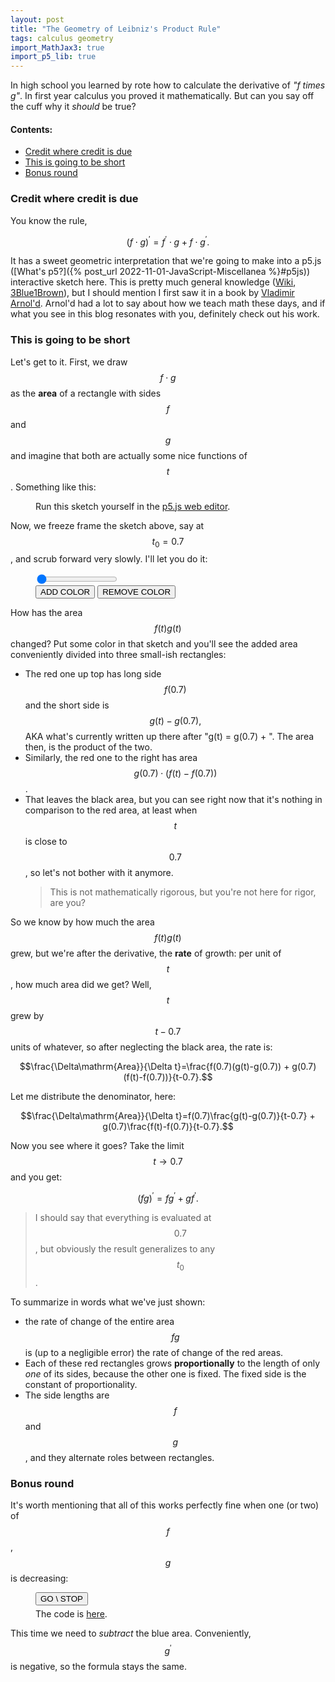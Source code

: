 ```yaml
---
layout: post
title: "The Geometry of Leibniz's Product Rule"
tags: calculus geometry
import_MathJax3: true
import_p5_lib: true
---
```


In high school you learned by rote how to calculate the derivative of *"f times g"*. In first year calculus you proved it mathematically. But can you say off the cuff why it *should* be true?
<!--more-->

#### Contents:
- [Credit where credit is due](#credit-where-credit-is-due)
- [This is going to be short](#this-is-going-to-be-short)
- [Bonus round](#bonus-round)

### Credit where credit is due

You know the rule, 

$$ (f\cdot g)^\prime = f^\prime \cdot g +f\cdot g^\prime .$$

It has a sweet geometric interpretation that we're going to make into a p5.js ([What's p5?]({% post_url 2022-11-01-JavaScript-Miscellanea %}#p5js)) interactive sketch here. This is pretty much general knowledge ([Wiki](https://en.wikipedia.org/wiki/Product_rule), [3Blue1Brown](https://www.3blue1brown.com/lessons/chain-rule-and-product-rule)), but I should mention I first saw it in a book by [Vladimir Arnol'd](https://en.wikipedia.org/wiki/Vladimir_Arnold). Arnol'd had a lot to say about how we teach math these days, and if what you see in this blog resonates with you, definitely check out his work.


### This is going to be short

Let's get to it. First, we draw $$ f\cdot g $$ as the **area** of a rectangle with sides $$ f $$ and $$ g $$ and imagine that both are actually some nice functions of $$ t $$. Something like this:

  <figure class="centerme">  
  <div id="fg"> </div>
  <figcaption class="centerme">
  Run this sketch yourself in the <a href="https://editor.p5js.org/Idan-Alter/sketches/0zK3E0gow">p5.js web editor</a>.
  </figcaption>
  </figure>

  <script>
  function skecth1(p) {
    p.f = (t) => Math.sqrt(t + 2);
    p.g = (t) => Math.sin(t);
    p.t = 0.2;
    p.setup = function () {
      p.createCanvas(350, 180);
      p.textSize(16);
    };
    p.draw = function () {
      p.background(220);
      let ft = 150 * p.f(p.t);
      let gt = 150 * p.g(p.t);
      p.t = p.t + 0.01;
      p.text("t = " + p.nfc(p.t, 2), p.width / 2 - 35, 20);
      p.translate(5, p.height - 5);
      p.scale(1, -1);
      p.beginShape();
      p.vertex(0, 0);
      p.vertex(ft, 0);
      p.vertex(ft, gt);
      p.vertex(0, gt);
      p.endShape(p.CLOSE);
      p.scale(1, -1);
      p.textSize(16);
      p.text("f(t) = " + p.nfc(p.f(p.t), 2), ft / 2 - 30, -5);
      p.text("g(t) = " + p.nfc(p.g(p.t), 2), 5, -gt / 2);
      if (p.t >= 2.9) {
        p.t = 0.2;
      }
    };
  }
  let fgsketch = new p5(skecth1,"fg");
  </script>

Now, we freeze frame the sketch above, say at $$ t_0 = 0.7 $$, and scrub forward very slowly. I'll let you do it:


<figure class="centerme">  
<input type="range" min="0" max="1.2" value="0" step = "0.01" width ="100%" id="dt_range">
<div id="sketch2div"> </div>
<button onclick="addColor()">ADD COLOR</button>
<button onclick="removeColor()">REMOVE COLOR</button>
</figure>

<script>
function addColor(){
  sketch2obj.color_flag = true;
}

function removeColor(){
  sketch2obj.color_flag = false;
}

let slider = document.getElementById("dt_range");
slider.oninput = function() {
    sketch2obj.dt = parseFloat(slider.value);
};
</script>
<script>
sketch2 = function (p) {
  p.f = (t) => Math.sqrt(t + 2);
  p.g = (t) => Math.sin(t);
  p.t = 0.7;
  p.dt = 0;
  p.color_flag = false;

  p.setup = function () {
    p.createCanvas(350, 180);
    p.textSize(16);
  };

  p.ft = 150 * p.f(p.t);
  p.gt = 150 * p.g(p.t);

  p.draw = function () {
    p.background(220);
    p.text(
      "t = " + p.nfc(p.t, 2) + " + " + p.nfc(p.dt, 2),
      p.width / 2 - 50,
      20
    );

    p.translate(5, p.height - 5);
    p.scale(1, -1);
    p.beginShape();
    p.vertex(0, 0);
    p.vertex(p.ft, 0);
    p.vertex(p.ft, p.gt);
    p.vertex(0, p.gt);
    p.endShape(p.CLOSE);

    p.fdt = 150 * p.f(p.t + p.dt);
    p.gdt = 150 * p.g(p.t + p.dt);

    if (p.color_flag){
    p.push();
    p.fill("rgba(255,0,0,0.5)");
    p.beginShape();
    p.vertex(p.ft, 0);
    p.vertex(p.ft, p.gdt);
    p.vertex(p.fdt, p.gdt);
    p.vertex(p.fdt, 0);
    p.endShape(p.CLOSE);

    p.beginShape();
    p.vertex(0, p.gt);
    p.vertex(0, p.gdt);
    p.vertex(p.fdt, p.gdt);
    p.vertex(p.fdt, p.gt);
    p.endShape(p.CLOSE);

    p.fill(0);
    p.beginShape();
    p.vertex(p.ft, p.gt);
    p.vertex(p.ft, p.gdt);
    p.vertex(p.fdt, p.gdt);
    p.vertex(p.fdt, p.gt);
    p.endShape(p.CLOSE);
    p.pop();
    } else {
    p.beginShape();
    p.vertex(0, 0);
    p.vertex(0, p.gdt);
    p.vertex(p.fdt, p.gdt);
    p.vertex(p.fdt, 0);
    p.endShape(p.CLOSE);
    };
    p.scale(1, -1);
    p.text("f(t) = f(0.7) + " + p.nfc((p.fdt-p.ft)/150, 2), p.fdt / 2 - 65, -5);
    p.text("g(t) = g(0.7) + " + p.nfc((p.gdt-p.gt)/150, 2), 5, -p.gdt / 2);
  };
};
let sketch2obj = new p5(sketch2,"sketch2div");
</script>

How has the area $$ f(t)g(t) $$ changed? Put some color in that sketch and you'll see the added area conveniently divided into three small-ish rectangles:
  - The red one up top has long side $$ f(0.7) $$ and the short side is $$ g(t) - g(0.7),$$ AKA what's currently written up there after "g(t) = g(0.7) + ". The area then, is the product of the two.
  - Similarly, the red one to the right has area  $$ g(0.7) \cdot (f(t) - f(0.7)) $$.
  - That leaves the black area, but you can see right now that it's nothing in comparison to the red area, at least when  $$ t $$ is close to $$ 0.7 $$, so let's not bother with it anymore. 
    >This is not mathematically rigorous, but you're not here for rigor, are you? 

So we know by how much the area $$ f(t)g(t) $$ grew, but we're after the derivative, the **rate** of growth: per unit of $$ t $$, how much area did we get? Well, $$ t $$ grew by $$ t-0.7 $$ units of whatever, so after neglecting the black area, the rate is:

  $$\frac{\Delta\mathrm{Area}}{\Delta t}=\frac{f(0.7)(g(t)-g(0.7)) + g(0.7)(f(t)-f(0.7))}{t-0.7}.$$

Let me distribute the denominator, here:

$$\frac{\Delta\mathrm{Area}}{\Delta t}=f(0.7)\frac{g(t)-g(0.7)}{t-0.7} + g(0.7)\frac{f(t)-f(0.7)}{t-0.7}.$$


Now you see where it goes?  Take the limit $$ t\to 0.7 $$ and you get:

$$ (fg)^\prime = fg^\prime + gf^\prime.$$
  
>I should say that everything is evaluated at $$0.7$$, but obviously the result generalizes to any $$ t_0 $$.


To summarize in words what we've just shown:
- the rate of change of the entire area $$ fg $$ is (up to a negligible error) the rate of change of the red areas.
-  Each of these red rectangles grows **proportionally** to the length of only *one* of its sides, because the other one is fixed. The fixed side is the constant of proportionality.
-  The side lengths are $$ f $$ and $$ g $$, and they alternate roles between rectangles.

### Bonus round
It's worth mentioning that all of this works perfectly fine when one (or two) of $$ f$$, $$ g $$ is decreasing:

<figure class="centerme"> 

<div style="margin-bottom: 5px;">
<button onclick="sketch3go()">GO \ STOP</button>
</div>
<div id="sketch3div"> </div>
<figcaption class="centerme">
The code is <a href="https://editor.p5js.org/Idan-Alter/sketches/b_1K-6Sr1">here</a>.
</figcaption>
</figure>

This time we need to *subtract* the blue area. Conveniently, $$ g^\prime $$ is negative, so the formula stays the same.

<script>
  gostoptoggle = true;
function sketch3go(){
  if (gostoptoggle){
    sketch3obj.loop()
  } else {
    sketch3obj.noLoop()
  }
  gostoptoggle = !gostoptoggle;
}
function sketch3(p){
 
p.f = (t) => Math.sqrt(t + 2);
p.g = (t) => Math.sin(t);
p.t = 1.7;
p.dt = 0;

p.setup = function() {
  p.createCanvas(350, 180);
  p.textSize(16);
  p.noLoop()
};

p.ft = 150 * p.f(p.t);
p.gt = 150 * p.g(p.t);
p.draw = function() {
  p.background(220);
  p.text("t = " + p.nfc(p.t, 2) + " + " + p.nfc(p.dt, 2), p.width / 2 - 70, 20);

  p.translate(5, p.height - 5);
  p.scale(1, -1);
  p.beginShape();
  p.vertex(0, 0);
  p.vertex(p.ft, 0);
  p.vertex(p.ft, p.gt);
  p.vertex(0, p.gt);
  p.endShape(p.CLOSE);

  p.fdt = 150 * p.f(p.t + p.dt);
  p.gdt = 150 * p.g(p.t + p.dt);

  p.push();
  p.fill("rgba(255,0,0,0.5)");

  p.beginShape();
  p.vertex(p.ft, 0);
  p.vertex(p.ft, p.gdt);
  p.vertex(p.fdt, p.gdt);
  p.vertex(p.fdt, 0);
  p.endShape(p.CLOSE);

  p.fill("rgba(0,0,255,0.5)");
  p.beginShape();
  p.vertex(0, p.gt);
  p.vertex(0, p.gdt);
  p.vertex(p.fdt, p.gdt);
  p.vertex(p.fdt, p.gt);
  p.endShape(p.CLOSE);

  p.fill(0);
  p.beginShape();
  p.vertex(p.ft, p.gt);
  p.vertex(p.ft, p.gdt);
  p.vertex(p.fdt, p.gdt);
  p.vertex(p.fdt, p.gt);
  p.endShape(p.CLOSE);
  p.pop();

  p.scale(1, -1);
  p.text("f(t) = f(1.7) + " + p.nfc((p.fdt-p.ft)/150, 2), p.fdt / 2 - 30, -5);
  p.text("g(t) = g(1.7) - " + p.nfc((p.gt-p.gdt)/150, 2), 5, -p.gdt / 2);
  p.dt = p.dt + 0.006;
  if (p.dt > 0.6) {
    p.dt = 0;
  };
};
}
let sketch3obj = new p5(sketch3, "sketch3div")
</script>